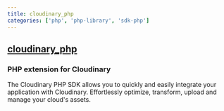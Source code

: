 ```yaml
---
title: cloudinary_php
categories: ['php', 'php-library', 'sdk-php']
---
```

## [cloudinary_php](https://github.com/cloudinary/cloudinary_php)

### PHP extension for Cloudinary

The Cloudinary PHP SDK allows you to quickly and easily integrate your application with Cloudinary.
Effortlessly optimize, transform, upload and manage your cloud's assets.

